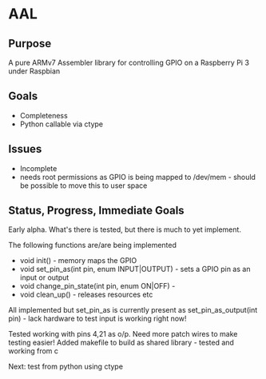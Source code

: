 # AAL
## Purpose
A pure ARMv7 Assembler library for controlling GPIO on a Raspberry Pi 3 under Raspbian
## Goals
+ Completeness
+ Python callable via ctype

## Issues
+ Incomplete
+ needs root permissions as GPIO is being mapped to /dev/mem - should be possible to move this to user space

## Status, Progress, Immediate Goals
Early alpha. What's there is tested, but there is much to yet implement.

The following functions are/are being implemented
+ void init() - memory maps the GPIO
+ void set_pin_as(int pin, enum INPUT|OUTPUT) - sets a GPIO pin as an input or output
+ void change_pin_state(int pin, enum ON|OFF) -
+ void clean_up() - releases resources etc

All implemented but set_pin_as is currently present as set_pin_as_output(int pin) - lack hardware to test input is 
working right now!

Tested working with pins 4,21 as o/p. Need more patch wires to make testing easier!
Added makefile to build as shared library - tested and working from c

Next: test from python using ctype
